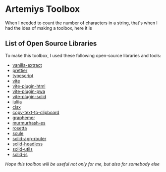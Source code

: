 # Artemiys Toolbox

When I needed to count the number of characters in a string, that's when I had the idea of making a toolbox, here it is

## List of Open Source Libraries

To make this toolbox, I used these following open-source libraries and tools:

- [vanilla-extract](https://github.com/seek-oss/vanilla-extract)
- [prettier](https://github.com/prettier/prettier)
- [typescript](https://github.com/microsoft/TypeScript)
- [vite](https://github.com/vitejs/vite)
- [vite-plugin-html](https://github.com/vbenjs/vite-plugin-html)
- [vite-plugin-pwa](https://github.com/antfu/vite-plugin-pwa)
- [vite-plugin-solid](https://github.com/solidjs/vite-plugin-solid)
- [iuliia](https://github.com/nalgeon/iuliia-js)
- [clsx](https://github.com/lukeed/clsx)
- [copy-text-to-clipboard](https://github.com/sindresorhus/copy-text-to-clipboard)
- [graphemer](https://github.com/flmnt/graphemer)
- [murmurhash-es](https://github.com/unjs/murmurhash-es)
- [rosetta](https://github.com/lukeed/rosetta)
- [scule](https://github.com/unjs/scule)
- [solid-app-router](https://github.com/solidjs/solid-app-router)
- [solid-headless](https://github.com/LXSMNSYC/solid-headless)
- [solid-utils](https://github.com/amoutonbrady/solid-utils)
- [solid-js](https://github.com/solidjs/solid)

_Hope this toolbox will be useful not only for me, but also for somebody else_
